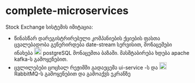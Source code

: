 # complete-microservices

Stock Exchange სისტემის იმიტაცია:
* წინასწარ დარეგისტრირებული კომპანიების ქციების ფასთა ცვალებადობა გენერირდება date-stream სერვისით, მონაცემები ინახება <img src="https://cdn-icons-png.flaticon.com/512/5968/5968342.png" width="20" /> postgreSQL მონაცემთა ბაზაში. 
მასშტაბირება ხდება apache kafka-ს გამოყენებით.
* ცვლილებები ცოცხალ რეჟიმში გადაეცემა ui-service -ს და <img src="https://www.vectorlogo.zone/logos/rabbitmq/rabbitmq-ar21.png" height="20" /> RabbitMQ-ს გამოყენებით და გამოაქვს ეკრანზე
